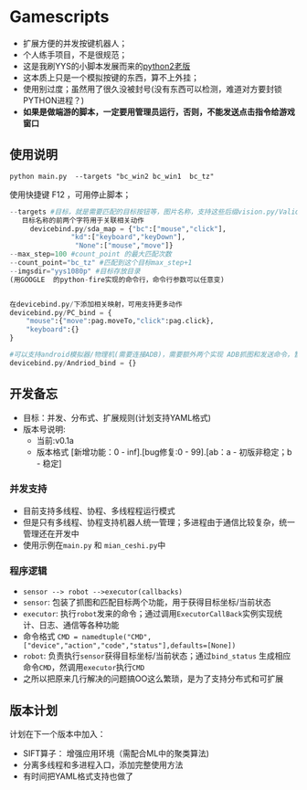 # Gamescripts

- 扩展方便的并发按键机器人；
- 个人练手项目，不是很规范；
- 这是我刷YYS的小脚本发展而来的[python2老版](https://github.com/dkluffy/Gamescripts/tree/old-python2)
- 这本质上只是一个模拟按键的东西，算不上外挂；
- 使用别过度；虽然用了很久没被封号(没有东西可以检测，难道对方要封锁PYTHON进程？)
- **如果是做端游的脚本，一定要用管理员运行，否则，不能发送点击指令给游戏窗口**

## 使用说明

`python main.py  --targets "bc_win2 bc_win1  bc_tz"`

使用快捷键 F12 ，可用停止脚本；

```python
--targets #目标，就是需要匹配的目标按钮等，图片名称，支持这些后缀vision.py/Validate_IMG_EXT = ["png","jpeg","jpg"] 
   目标名称的前两个字符用于关联相关动作
     devicebind.py/sda_map = {"bc":["mouse","click"],
               "kd":["keyboard","keyDown"],
                "None":["mouse","move"]}
--max_step=100 #count_point 的最大匹配次数
--count_point="bc_tz" #匹配到这个目标max_step+1
--imgsdir="yys1080p" #目标存放目录
(用GOOGLE  的python-fire实现的命令行，命令行参数可以任意变)


在devicebind.py/下添加相关映射，可用支持更多动作
devicebind.py/PC_bind = {
    "mouse":{"move":pag.moveTo,"click":pag.click},
    "keyboard":{}
}

#可以支持android模拟器/物理机(需要连接ADB)，需要额外两个实现 ADB抓图和发送命令，暂时未添加，以后会加入
devicebind.py/Andriod_bind = {}

```

## 开发备忘

- 目标：并发、分布式、扩展规则(计划支持YAML格式)
- 版本号说明:
  * 当前:v0.1a
  * 版本格式 [新增功能：0 - inf].[bug修复:0 - 99].[ab：a - 初版非稳定；b - 稳定]
  
### 并发支持

  * 目前支持多线程、协程、多线程程运行模式
  * 但是只有多线程、协程支持机器人统一管理；多进程由于通信比较复杂，统一管理还在开发中
  * 使用示例在`main.py` 和 `mian_ceshi.py`中
 
### 程序逻辑

   * `sensor --> robot -->executor(callbacks)`
   * `sensor`: 包装了抓图和匹配目标两个功能，用于获得目标坐标/当前状态
   * `executor`: 执行`robot`发来的命令；通过调用`ExecutorCallBack`实例实现统计、日志、通信等各种功能
   * 命令格式 `CMD = namedtuple("CMD",["device","action","code","status"],defaults=[None])`
   * `robot`: 负责执行`sensor`获得目标坐标/当前状态；通过`bind_status` 生成相应命令`CMD`，然调用`executor`执行`CMD`
   * 之所以把原来几行解决的问题搞OO这么繁琐，是为了支持分布式和可扩展
  
  ## 版本计划
  
  计划在下一个版本中加入：
  - SIFT算子： 增强应用环境（需配合ML中的聚类算法)
  - 分离多线程和多进程入口，添加完整使用方法
  - 有时间把YAML格式支持也做了
